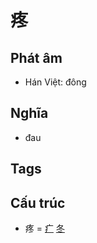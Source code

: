 # 疼

## Phát âm
* Hán Việt: đông

## Nghĩa
* đau

## Tags


## Cấu trúc
* 疼 = [疒](疒.md) [冬](冬.md)

<script>window.HANZI_FIELD='疼';</script>